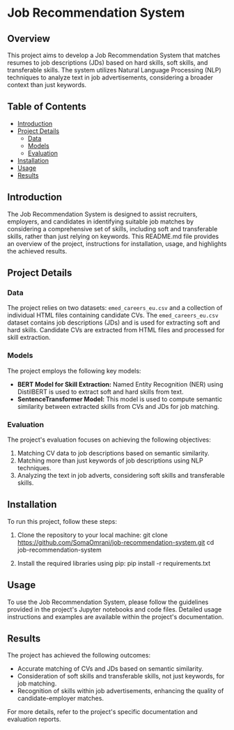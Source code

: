 # Job Recommendation System

## Overview

This project aims to develop a Job Recommendation System that matches resumes to job descriptions (JDs) based on hard skills, soft skills, and transferable skills. The system utilizes Natural Language Processing (NLP) techniques to analyze text in job advertisements, considering a broader context than just keywords.

## Table of Contents

- [Introduction](#introduction)
- [Project Details](#project-details)
  - [Data](#data)
  - [Models](#models)
  - [Evaluation](#evaluation)
- [Installation](#installation)
- [Usage](#usage)
- [Results](#results)

## Introduction

The Job Recommendation System is designed to assist recruiters, employers, and candidates in identifying suitable job matches by considering a comprehensive set of skills, including soft and transferable skills, rather than just relying on keywords. This README.md file provides an overview of the project, instructions for installation, usage, and highlights the achieved results.

## Project Details

### Data

The project relies on two datasets: `emed_careers_eu.csv` and a collection of individual HTML files containing candidate CVs. The `emed_careers_eu.csv` dataset contains job descriptions (JDs) and is used for extracting soft and hard skills. Candidate CVs are extracted from HTML files and processed for skill extraction.

### Models

The project employs the following key models:
- **BERT Model for Skill Extraction:** Named Entity Recognition (NER) using DistilBERT is used to extract soft and hard skills from text.
- **SentenceTransformer Model:** This model is used to compute semantic similarity between extracted skills from CVs and JDs for job matching.

### Evaluation

The project's evaluation focuses on achieving the following objectives:
1. Matching CV data to job descriptions based on semantic similarity.
2. Matching more than just keywords of job descriptions using NLP techniques.
3. Analyzing the text in job adverts, considering soft skills and transferable skills.

## Installation

To run this project, follow these steps:

1. Clone the repository to your local machine:
git clone https://github.com/SomaOmrani/job-recommendation-system.git 
cd job-recommendation-system

2. Install the required libraries using pip:
pip install -r requirements.txt

## Usage

To use the Job Recommendation System, please follow the guidelines provided in the project's Jupyter notebooks and code files. Detailed usage instructions and examples are available within the project's documentation.

## Results

The project has achieved the following outcomes:
- Accurate matching of CVs and JDs based on semantic similarity.
- Consideration of soft skills and transferable skills, not just keywords, for job matching.
- Recognition of skills within job advertisements, enhancing the quality of candidate-employer matches.

For more details, refer to the project's specific documentation and evaluation reports.
